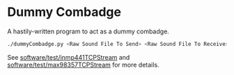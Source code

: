 # Dummy Combadge

A hastily-written program to act as a dummy combadge.

```sh
./dummyCombadge.py <Raw Sound File To Send> <Raw Sound File To Receive> <Remote Combadge>
```

See [software/test/inmp441TCPStream](/software/test/inmp441TCPStream) and [software/test/max98357TCPStream](/max98357TCPStream) for more details.
